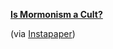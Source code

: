 **[Is Mormonism a
Cult?](http://pastormark.tv/2011/10/18/is-mormonism-a-cult)**

(via [Instapaper](http://www.instapaper.com/))
